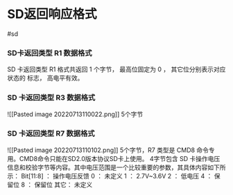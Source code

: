 # SD返回响应格式
#sd

### SD卡返回类型 R1 数据格式

SD 卡返回类型 R1 格式共返回 1 个字节， 最高位固定为 0 ， 其它位分别表示对应状态的 标志， 高电平有效。


### SD 卡返回类型 R3 数据格式

![[Pasted image 20220713110022.png]]
5个字节

### SD 卡返回类型 R7 数据格式

![[Pasted image 20220713110102.png]]
5个字节，R7 类型是 CMD8 命令专用。CMD8命令只能在SD2.0版本协议SD卡上使用。
4字节包含 SD 卡操作电压信息和校验字节等内容。其中电压范围是一个比较重要的参数，其具体内容如下所示：
Bit[11:8] ： 操作电压反馈
0 ： 未定义
1 ： 2.7V~3.6V
2 ： 低电压
4 ： 保留位
8 ： 保留位
其它： 未定义
